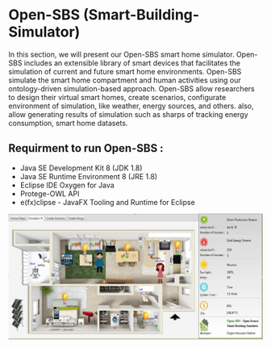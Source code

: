 # Open-SBS (Smart-Building-Simulator)

In this section, we will present our Open-SBS smart home simulator. Open-SBS includes an extensible library of smart devices that facilitates the simulation of current and future smart home environments. Open-SBS simulate the smart home compartment and human activities using our ontology-driven simulation-based approach. Open-SBS allow researchers to design their virtual smart homes, create scenarios, configurate environment of simulation, like weather, energy sources, and others. also, allow generating results of simulation such as sharps of tracking energy consumption, smart home datasets.

## Requirment to run Open-SBS : 

- Java SE Development Kit 8 (JDK 1.8)
- Java SE Runtime Environment 8 (JRE 1.8)
- Eclipse IDE Oxygen for Java
- Protege-OWL API 
- e(fx)clipse - JavaFX Tooling and Runtime for Eclipse

![Open-SBS Logo](/4.jpg)

